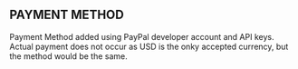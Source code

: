 ## PAYMENT METHOD 

Payment Method added using PayPal developer account and API keys. Actual payment does not occur as USD is the onky accepted currency, but the method would be the same. 
